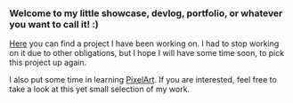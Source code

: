 ### Welcome to my little showcase, devlog, portfolio, or whatever you want to call it! :)

[Here](https://maxmatthias.github.io/BrainSpace/lightArena.html) you can find a project I have been working on. I had to stop working on it due to other obligations, but I hope I will have some time soon, to pick this project up again.

I also put some time in learning [PixelArt](https://maxmatthias.github.io/BrainSpace/pixelArt.html). If you are interested, feel free to take a look at this yet small selection of my work.
